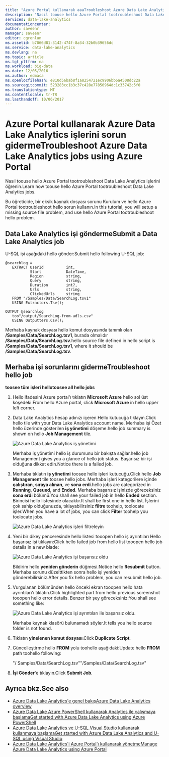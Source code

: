 ```yaml
---
title: "Azure Portal kullanarak aaaTroubleshoot Azure Data Lake Analytics işlerini | Microsoft Docs"
description: "Nasıl toouse hello Azure Portal tootroubleshoot Data Lake Analytics işlerini öğrenin. "
services: data-lake-analytics
documentationcenter: 
author: saveenr
manager: saveenr
editor: cgronlun
ms.assetid: b7066d81-3142-474f-8a34-32b0b39656dc
ms.service: data-lake-analytics
ms.devlang: na
ms.topic: article
ms.tgt_pltfrm: na
ms.workload: big-data
ms.date: 12/05/2016
ms.author: edmaca
ms.openlocfilehash: e810d56bab8f1a8254721ec9906bb6a4508dc22a
ms.sourcegitcommit: 523283cc1b3c37c428e77850964dc1c33742c5f0
ms.translationtype: MT
ms.contentlocale: tr-TR
ms.lasthandoff: 10/06/2017
---
```

# <a name="troubleshoot-azure-data-lake-analytics-jobs-using-azure-portal"></a><span data-ttu-id="2f6da-103">Azure Portal kullanarak Azure Data Lake Analytics işlerini sorun giderme</span><span class="sxs-lookup"><span data-stu-id="2f6da-103">Troubleshoot Azure Data Lake Analytics jobs using Azure Portal</span></span>
<span data-ttu-id="2f6da-104">Nasıl toouse hello Azure Portal tootroubleshoot Data Lake Analytics işlerini öğrenin.</span><span class="sxs-lookup"><span data-stu-id="2f6da-104">Learn how toouse hello Azure Portal tootroubleshoot Data Lake Analytics jobs.</span></span>

<span data-ttu-id="2f6da-105">Bu öğreticide, bir eksik kaynak dosyası sorunu Kurulum ve hello Azure Portal tootroubleshoot hello sorun kullanın.</span><span class="sxs-lookup"><span data-stu-id="2f6da-105">In this tutorial, you will setup a missing source file problem, and use hello Azure Portal tootroubleshoot hello problem.</span></span>

## <a name="submit-a-data-lake-analytics-job"></a><span data-ttu-id="2f6da-106">Data Lake Analytics işi gönderme</span><span class="sxs-lookup"><span data-stu-id="2f6da-106">Submit a Data Lake Analytics job</span></span>

<span data-ttu-id="2f6da-107">U-SQL işi aşağıdaki hello gönder:</span><span class="sxs-lookup"><span data-stu-id="2f6da-107">Submit hello following U-SQL job:</span></span>

```
@searchlog =
   EXTRACT UserId          int,
           Start           DateTime,
           Region          string,
           Query           string,
           Duration        int?,
           Urls            string,
           ClickedUrls     string
   FROM "/Samples/Data/SearchLog.tsv1"
   USING Extractors.Tsv();

OUTPUT @searchlog   
   too"/output/SearchLog-from-adls.csv"
   USING Outputters.Csv();
```
    
<span data-ttu-id="2f6da-108">Merhaba kaynak dosyası hello komut dosyasında tanımlı olan **/Samples/Data/SearchLog.tsv1**, burada olmalıdır **/Samples/Data/SearchLog.tsv**.</span><span class="sxs-lookup"><span data-stu-id="2f6da-108">hello source file defined in hello script is **/Samples/Data/SearchLog.tsv1**, where it should be **/Samples/Data/SearchLog.tsv**.</span></span>


## <a name="troubleshoot-hello-job"></a><span data-ttu-id="2f6da-109">Merhaba işi sorunlarını giderme</span><span class="sxs-lookup"><span data-stu-id="2f6da-109">Troubleshoot hello job</span></span>

<span data-ttu-id="2f6da-110">**toosee tüm işleri hello**</span><span class="sxs-lookup"><span data-stu-id="2f6da-110">**toosee all hello jobs**</span></span>

1. <span data-ttu-id="2f6da-111">Hello ifadesini Azure portal'ı tıklatın **Microsoft Azure** hello sol üst köşedeki.</span><span class="sxs-lookup"><span data-stu-id="2f6da-111">From hello Azure portal, click **Microsoft Azure** in hello upper left corner.</span></span>
2. <span data-ttu-id="2f6da-112">Data Lake Analytics hesap adınızı içeren Hello kutucuğa tıklayın.</span><span class="sxs-lookup"><span data-stu-id="2f6da-112">Click hello tile with your Data Lake Analytics account name.</span></span>  <span data-ttu-id="2f6da-113">Merhaba işi Özet hello üzerinde gösterilen **iş yönetimi** döşeme.</span><span class="sxs-lookup"><span data-stu-id="2f6da-113">hello job summary is shown on hello **Job Management** tile.</span></span>

    ![Azure Data Lake Analytics iş yönetimi](./media/data-lake-analytics-monitor-and-troubleshoot-tutorial/data-lake-analytics-job-management.png)

    <span data-ttu-id="2f6da-115">Merhaba iş yönetimi hello iş durumunu bir bakışta sağlar.</span><span class="sxs-lookup"><span data-stu-id="2f6da-115">hello job Management gives you a glance of hello job status.</span></span> <span data-ttu-id="2f6da-116">Başarısız bir işi olduğuna dikkat edin.</span><span class="sxs-lookup"><span data-stu-id="2f6da-116">Notice there is a failed job.</span></span>
3. <span data-ttu-id="2f6da-117">Merhaba tıklatın **iş yönetimi** toosee hello işleri kutucuğu.</span><span class="sxs-lookup"><span data-stu-id="2f6da-117">Click hello **Job Management** tile toosee hello jobs.</span></span> <span data-ttu-id="2f6da-118">Merhaba işleri kategorilere içinde **çalıştıran**, **sıraya alınan**, ve **sona erdi**.</span><span class="sxs-lookup"><span data-stu-id="2f6da-118">hello jobs are categorized in **Running**, **Queued**, and **Ended**.</span></span> <span data-ttu-id="2f6da-119">Merhaba başarısız işinizde göreceksiniz **sona erdi** bölümü.</span><span class="sxs-lookup"><span data-stu-id="2f6da-119">You shall see your failed job in hello **Ended** section.</span></span> <span data-ttu-id="2f6da-120">Birincisi hello listesinde olacaktır.</span><span class="sxs-lookup"><span data-stu-id="2f6da-120">It shall be first one in hello list.</span></span> <span data-ttu-id="2f6da-121">İşlerini çok sahip olduğunuzda, tıklayabilirsiniz **filtre** toohelp, toolocate işler.</span><span class="sxs-lookup"><span data-stu-id="2f6da-121">When you have a lot of jobs, you can click **Filter** toohelp you toolocate jobs.</span></span>

    ![Azure Data Lake Analytics işleri filtreleyin](./media/data-lake-analytics-monitor-and-troubleshoot-tutorial/data-lake-analytics-filter-jobs.png)
4. <span data-ttu-id="2f6da-123">Yeni bir dikey penceresinde hello listesi tooopen hello iş ayrıntıları Hello başarısız işi tıklayın:</span><span class="sxs-lookup"><span data-stu-id="2f6da-123">Click hello failed job from hello list tooopen hello job details in a new blade:</span></span>

    ![Azure Data Lake Analytics işi başarısız oldu](./media/data-lake-analytics-monitor-and-troubleshoot-tutorial/data-lake-analytics-failed-job.png)

    <span data-ttu-id="2f6da-125">Bildirim hello **yeniden gönderin** düğmesi.</span><span class="sxs-lookup"><span data-stu-id="2f6da-125">Notice hello **Resubmit** button.</span></span> <span data-ttu-id="2f6da-126">Merhaba sorunu düzelttikten sonra hello işi yeniden gönderebilirsiniz.</span><span class="sxs-lookup"><span data-stu-id="2f6da-126">After you fix hello problem, you can resubmit hello job.</span></span>
5. <span data-ttu-id="2f6da-127">Vurgulanan bölümünden hello önceki ekran tooopen hello hata ayrıntıları'ı tıklatın.</span><span class="sxs-lookup"><span data-stu-id="2f6da-127">Click highlighted part from hello previous screenshot tooopen hello error details.</span></span>  <span data-ttu-id="2f6da-128">Benzer bir şey göreceksiniz:</span><span class="sxs-lookup"><span data-stu-id="2f6da-128">You shall see something like:</span></span>

    ![Azure Data Lake Analytics işi ayrıntıları ile başarısız oldu.](./media/data-lake-analytics-monitor-and-troubleshoot-tutorial/data-lake-analytics-failed-job-details.png)

    <span data-ttu-id="2f6da-130">Merhaba kaynak klasörü bulunamadı söyler.</span><span class="sxs-lookup"><span data-stu-id="2f6da-130">It tells you hello source folder is not found.</span></span>
6. <span data-ttu-id="2f6da-131">Tıklatın **yinelenen komut dosyası**.</span><span class="sxs-lookup"><span data-stu-id="2f6da-131">Click **Duplicate Script**.</span></span>
7. <span data-ttu-id="2f6da-132">Güncelleştirme hello **FROM** yolu toohello aşağıdaki:</span><span class="sxs-lookup"><span data-stu-id="2f6da-132">Update hello **FROM** path toohello following:</span></span>

    <span data-ttu-id="2f6da-133">"/ Samples/Data/SearchLog.tsv"</span><span class="sxs-lookup"><span data-stu-id="2f6da-133">"/Samples/Data/SearchLog.tsv"</span></span>
8. <span data-ttu-id="2f6da-134">**İşi Gönder**'e tıklayın.</span><span class="sxs-lookup"><span data-stu-id="2f6da-134">Click **Submit Job**.</span></span>

## <a name="see-also"></a><span data-ttu-id="2f6da-135">Ayrıca bkz.</span><span class="sxs-lookup"><span data-stu-id="2f6da-135">See also</span></span>
* [<span data-ttu-id="2f6da-136">Azure Data Lake Analytics'e genel bakış</span><span class="sxs-lookup"><span data-stu-id="2f6da-136">Azure Data Lake Analytics overview</span></span>](data-lake-analytics-overview.md)
* [<span data-ttu-id="2f6da-137">Azure Data Lake Azure PowerShell kullanarak Analytics ile çalışmaya başlama</span><span class="sxs-lookup"><span data-stu-id="2f6da-137">Get started with Azure Data Lake Analytics using Azure PowerShell</span></span>](data-lake-analytics-get-started-powershell.md)
* [<span data-ttu-id="2f6da-138">Azure Data Lake Analytics ve U-SQL Visual Studio kullanarak kullanmaya başlama</span><span class="sxs-lookup"><span data-stu-id="2f6da-138">Get started with Azure Data Lake Analytics and U-SQL using Visual Studio</span></span>](data-lake-analytics-u-sql-get-started.md)
* [<span data-ttu-id="2f6da-139">Azure Data Lake Analytics'i Azure Portal'ı kullanarak yönetme</span><span class="sxs-lookup"><span data-stu-id="2f6da-139">Manage Azure Data Lake Analytics using Azure Portal</span></span>](data-lake-analytics-manage-use-portal.md)
